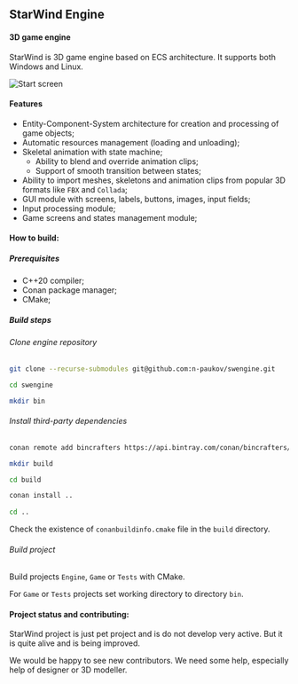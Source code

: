 ## StarWind Engine

#### 3D game engine

StarWind is 3D game engine based on ECS architecture. It supports both Windows and Linux.

![Start screen](https://user-images.githubusercontent.com/29126360/75745987-eb3e6a80-5d29-11ea-90c0-2895e6694149.png)

#### Features
* Entity-Component-System architecture for creation and processing of game objects;
* Automatic resources management (loading and unloading);
* Skeletal animation with state machine;
    * Ability to blend and override animation clips;
    * Support of smooth transition between states;
* Ability to import meshes, skeletons and animation clips from popular 3D formats like `FBX` and `Collada`;
* GUI module with screens, labels, buttons, images, input fields;
* Input processing module;
* Game screens and states management module;

#### How to build:

##### Prerequisites

* C++20 compiler;
* Conan package manager;
* CMake;

##### Build steps

######  Clone engine repository  
```bash
git clone --recurse-submodules git@github.com:n-paukov/swengine.git  

cd swengine  

mkdir bin  
  ```

######  Install third-party dependencies
```bash
conan remote add bincrafters https://api.bintray.com/conan/bincrafters/public-conan

mkdir build

cd build  

conan install ..  
  
cd ..
 ```

Check the existence of `conanbuildinfo.cmake` file in the  `build` directory.

######  Build project
Build projects `Engine`, `Game` or `Tests` with CMake. 

For `Game` or `Tests` projects set working directory to directory `bin`.

#### Project status and contributing:

StarWind project is just pet project and is do not develop very active. But it is quite alive and is being improved.

We would be happy to see new contributors. We need some help, especially help of designer or 3D modeller.
